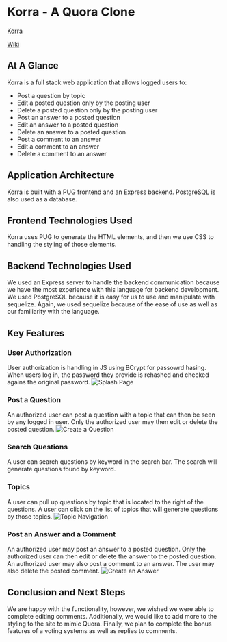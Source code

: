 # Korra - A Quora Clone
[Korra](https://korra-quora-clone.herokuapp.com/)

[Wiki](https://github.com/EricGartner47/QuoraClone-GroupProject/wiki)

## At A Glance
Korra is a full stack web application that allows logged users to:
 - Post a question by topic
 - Edit a posted question only by the posting user
 - Delete a posted question only by the posting user
 - Post an answer to a posted question
 - Edit an answer to a posted question
 - Delete an answer to a posted question
 - Post a comment to an answer
 - Edit a comment to an answer
 - Delete a comment to an answer

## Application Architecture
Korra is built with a PUG frontend and an Express backend. PostgreSQL is also used as a database.

## Frontend Technologies Used 
Korra uses PUG to generate the HTML elements, and then we use CSS to handling the styling of those elements.

## Backend Technologies Used
We used an Express server to handle the backend communication because we have the most experience with this language for backend development. We used PostgreSQL because it is easy for us to use and manipulate with sequelize. Again, we used sequelize because of the ease of use as well as our familiarity with the language.

## Key Features
### User Authorization
User authorization is handling in JS using BCrypt for passowrd hasing. When users log in, the password they provide is rehashed and checked agains the original password. 
![Splash Page](https://github.com/EricGartner47/QuoraClone-GroupProject/blob/main/images/userlog.png)

### Post a Question
An authorized user can post a question with a topic that can then be seen by any logged in user. Only the authorized user may then edit or delete the posted question.
![Create a Question](https://github.com/EricGartner47/QuoraClone-GroupProject/blob/main/images/add%20question.png)

### Search Questions
A user can search questions by keyword in the search bar. The search will generate questions found by keyword. 

### Topics
A user can pull up questions by topic that is located to the right of the questions. A user can click on the list of topics that will generate questions by those topics.
![Topic Navigation](https://github.com/EricGartner47/QuoraClone-GroupProject/blob/main/images/topics.png)

### Post an Answer and a Comment
An authorized user may post an answer to a posted question. Only the authorized user can then edit or delete the answer to the posted question. An authorized user may also post a comment to an answer. The user may also delete the posted comment.
![Create an Answer](https://github.com/EricGartner47/QuoraClone-GroupProject/blob/main/images/answers.png)

## Conclusion and Next Steps
We are happy with the functionality, however, we wished we were able to complete editing comments. Additionally, we would like to add more to the styling to the site to mimic Quora. Finally, we plan to complete the bonus features of a voting systems as well as replies to comments. 
